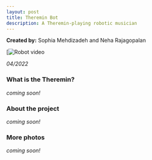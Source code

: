 ```yaml
---
layout: post
title: Theremin Bot
description: A Theremin-playing robotic musician
---
```


**Created by:** Sophia Mehdizadeh and Neha Rajagopalan

[![Robot video]()

*04/2022*

### What is the Theremin? ###

*coming soon!*

### About the project ###

*coming soon!*

### More photos ###

*coming soon!*
